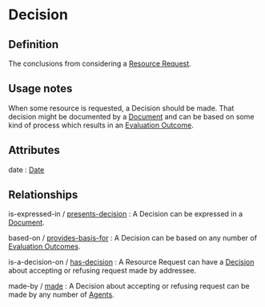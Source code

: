 # Decision

## Definition

The conclusions from considering a [Resource Request](../entities/Resource_Request.md).

## Usage notes

When some resource is requested, a Decision should be made. That decision might be documented by a [Document](../entities/Document.md) and can be based on some kind of process which results in an [Evaluation Outcome](../entities/Evaluation_Outcome.md).

## Attributes

date : [Date](../datatypes/Date.md)

## Relationships

<a name="rel__is-expressed-in">is-expressed-in</a> / [presents-decision](../entities/Document.md#user-content-rel__presents-decision) : A Decision can be expressed in a [Document](../entities/Document.md).

<a name="rel__based-on">based-on</a> / [provides-basis-for](../entities/Evaluation_Outcome.md#user-content-rel__provides-basis-for) : A Decision can be based on any number of [Evaluation Outcomes](../entities/Evaluation_Outcome.md).

<a name="rel__is-a-decision-on">is-a-decision-on</a> / [has-decision](../entities/Resource_Request.md#user-content-rel__has-decision) : A Resource Request can have a [Decision](../entities/Decision.md) about accepting or refusing request made by addressee.

<a name="rel__made-by">made-by</a> / [made](../entities/Agent.md#user-content-rel__made) : A Decision about accepting or refusing request can be made by any number of [Agents](../entities/Agent.md).
